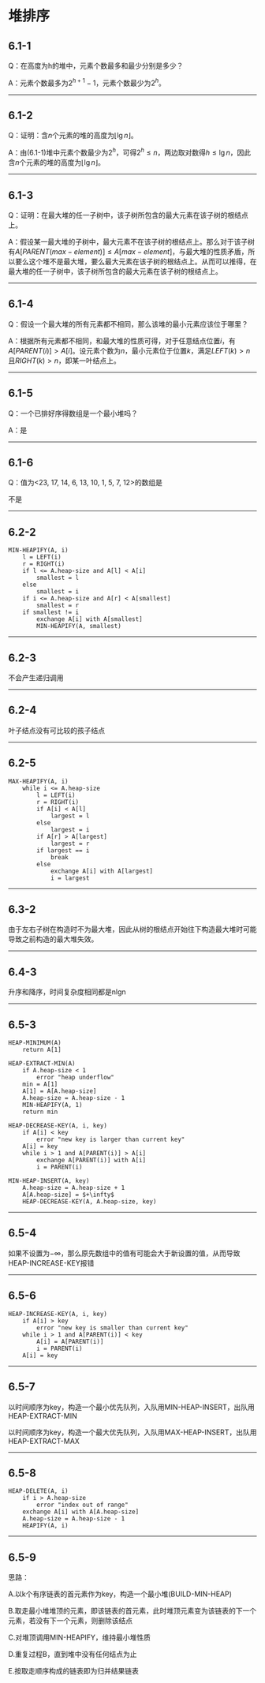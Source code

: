 # 堆排序

## 6.1-1

Q：在高度为h的堆中，元素个数最多和最少分别是多少？

A：元素个数最多为$2^{h+1} - 1$，元素个数最少为$2^h$。

--------------------------------------

## 6.1-2

Q：证明：含$n$个元素的堆的高度为$\lfloor{\lg n}\rfloor$。

A：由(6.1-1)堆中元素个数最少为$2^h$，可得$2^h\leq n$，两边取对数得$h\leq \lg n$，因此含$n$个元素的堆的高度为$\lfloor{\lg n}\rfloor$。

--------------------------------------

## 6.1-3

Q：证明：在最大堆的任一子树中，该子树所包含的最大元素在该子树的根结点上。

A：假设某一最大堆的子树中，最大元素不在该子树的根结点上。那么对于该子树有$A[PARENT(max-element)]\leq A[max-element]$，与最大堆的性质矛盾，所以要么这个堆不是最大堆，要么最大元素在该子树的根结点上。从而可以推得，在最大堆的任一子树中，该子树所包含的最大元素在该子树的根结点上。

--------------------------------------


## 6.1-4

Q：假设一个最大堆的所有元素都不相同，那么该堆的最小元素应该位于哪里？

A：根据所有元素都不相同，和最大堆的性质可得，对于任意结点位置$i$，有$A[PARENT(i)]\gt A[i]$。设元素个数为$n$，最小元素位于位置$k$，满足$LEFT(k)>n$且$RIGHT(k)>n$，即某一叶结点上。

--------------------------------------


## 6.1-5

Q：一个已排好序得数组是一个最小堆吗？

A：是

--------------------------------------


## 6.1-6

Q：值为<23, 17, 14, 6, 13, 10, 1, 5, 7, 12>的数组是

不是

--------------------------------------


## 6.2-2
```
MIN-HEAPIFY(A, i)
    l = LEFT(i)
    r = RIGHT(i)
    if l <= A.heap-size and A[l] < A[i]
        smallest = l
    else
        smallest = i
    if i <= A.heap-size and A[r] < A[smallest]
        smallest = r
    if smallest != i
        exchange A[i] with A[smallest]
        MIN-HEAPIFY(A, smallest)
```

--------------------------------------


## 6.2-3

不会产生递归调用

--------------------------------------


## 6.2-4

叶子结点没有可比较的孩子结点

--------------------------------------


## 6.2-5
```
MAX-HEAPIFY(A, i)
    while i <= A.heap-size
        l = LEFT(i)
        r = RIGHT(i)
        if A[i] < A[l]
            largest = l
        else
            largest = i
        if A[r] > A[largest]
            largest = r
        if largest == i
            break
        else
            exchange A[i] with A[largest]
            i = largest
```

--------------------------------------


## 6.3-2

由于左右子树在构造时不为最大堆，因此从树的根结点开始往下构造最大堆时可能导致之前构造的最大堆失效。

--------------------------------------


## 6.4-3

升序和降序，时间复杂度相同都是nlgn

--------------------------------------


## 6.5-3
```
HEAP-MINIMUM(A)
    return A[1]

HEAP-EXTRACT-MIN(A)
    if A.heap-size < 1
        error "heap underflow"
    min = A[1]
    A[1] = A[A.heap-size]
    A.heap-size = A.heap-size - 1
    MIN-HEAPIFY(A, 1)
    return min

HEAP-DECREASE-KEY(A, i, key)
    if A[i] < key
        error "new key is larger than current key"
    A[i] = key
    while i > 1 and A[PARENT(i)] > A[i]
        exchange A[PARENT(i)] with A[i]
        i = PARENT(i)

MIN-HEAP-INSERT(A, key)
    A.heap-size = A.heap-size + 1
    A[A.heap-size] = $+\infty$
    HEAP-DECREASE-KEY(A, A.heap-size, key)
```

--------------------------------------


## 6.5-4

如果不设置为$-\infty$，那么原先数组中的值有可能会大于新设置的值，从而导致HEAP-INCREASE-KEY报错

--------------------------------------


## 6.5-6
```
HEAP-INCREASE-KEY(A, i, key)
    if A[i] > key
        error "new key is smaller than current key"
    while i > 1 and A[PARENT(i)] < key
        A[i] = A[PARENT(i)]
        i = PARENT(i)
    A[i] = key
```

--------------------------------------


## 6.5-7

以时间顺序为key，构造一个最小优先队列，入队用MIN-HEAP-INSERT，出队用HEAP-EXTRACT-MIN

以时间顺序为key，构造一个最大优先队列，入队用MAX-HEAP-INSERT，出队用HEAP-EXTRACT-MAX

--------------------------------------


## 6.5-8
```
HEAP-DELETE(A, i)
    if i > A.heap-size
        error "index out of range"
    exchange A[i] with A[A.heap-size]
    A.heap-size = A.heap-size - 1
    HEAPIFY(A, i)
```

--------------------------------------


## 6.5-9

思路：

A.以k个有序链表的首元素作为key，构造一个最小堆(BUILD-MIN-HEAP)

B.取走最小堆堆顶的元素，即该链表的首元素，此时堆顶元素变为该链表的下一个元素，若没有下一个元素，则删除该结点

C.对堆顶调用MIN-HEAPIFY，维持最小堆性质

D.重复过程B，直到堆中没有任何结点为止

E.按取走顺序构成的链表即为归并结果链表
